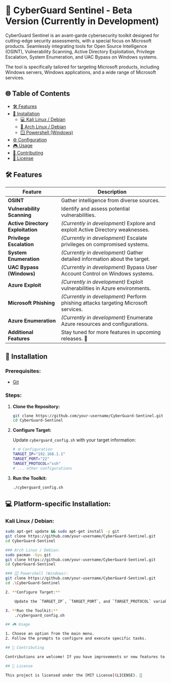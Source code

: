 # 🚀 CyberGuard Sentinel - Beta Version (Currently in Development)

CyberGuard Sentinel is an avant-garde cybersecurity toolkit designed for cutting-edge security assessments, with a special focus on Microsoft products. Seamlessly integrating tools for Open Source Intelligence (OSINT), Vulnerability Scanning, Active Directory Exploitation, Privilege Escalation, System Enumeration, and UAC Bypass on Windows systems.

The tool is specifically tailored for targeting Microsoft products, including Windows servers, Windows applications, and a wide range of Microsoft services.

## 🌐 Table of Contents

- [🛠 Features](#features)
- [🔧 Installation](#installation)
  - [💻 Kali Linux / Debian](#kali-linux--debian)
  - [🐧 Arch Linux / Debian](#arch-linux--debian)
  - [🪟 Powershell (Windows)](#powershell-windows)
- [⚙ Configuration](#configuration)
- [🎮 Usage](#usage)
- [🤝 Contributing](#contributing)
- [📜 License](#license)

## 🛠 Features

| **Feature**              | **Description**                                                |
| ------------------------ | -------------------------------------------------------------- |
| **OSINT**                | Gather intelligence from diverse sources.                      |
| **Vulnerability Scanning** | Identify and assess potential vulnerabilities.              |
| **Active Directory Exploitation** | *(Currently in development)* Explore and exploit Active Directory weaknesses.|
| **Privilege Escalation** | *(Currently in development)* Escalate privileges on compromised systems.|
| **System Enumeration**   | *(Currently in development)* Gather detailed information about the target.|
| **UAC Bypass (Windows)** | *(Currently in development)* Bypass User Account Control on Windows systems.|
| **Azure Exploit**        | *(Currently in development)* Exploit vulnerabilities in Azure environments.|
| **Microsoft Phishing**   | *(Currently in development)* Perform phishing attacks targeting Microsoft services.|
| **Azure Enumeration**    | *(Currently in development)* Enumerate Azure resources and configurations.|
| **Additional Features**  | Stay tuned for more features in upcoming releases. 🚀 |

## 🔧 Installation

### Prerequisites:

- [Git](https://git-scm.com/)

### Steps:

1. **Clone the Repository:**

    ```bash
    git clone https://github.com/your-username/CyberGuard-Sentinel.git
    cd CyberGuard-Sentinel
    ```

2. **Configure Target:**

    Update `cyberguard_config.sh` with your target information:

    ```bash
    # 🌐 Configuration
    TARGET_IP="192.168.1.1"
    TARGET_PORT="22"
    TARGET_PROTOCOL="ssh"
    # ... other configurations
    ```

3. **Run the Toolkit:**

    ```bash
    ./cyberguard_config.sh
    ```

## 💻 Platform-specific Installation:

### Kali Linux / Debian:

```bash
sudo apt-get update && sudo apt-get install -y git
git clone https://github.com/your-username/CyberGuard-Sentinel.git
cd CyberGuard-Sentinel
```

```bash
### Arch Linux / Debian:
sudo pacman -Syu git
git clone https://github.com/your-username/CyberGuard-Sentinel.git
cd CyberGuard-Sentinel
```
```bash
### 🪟 Powershell (Windows):
git clone https://github.com/your-username/CyberGuard-Sentinel.git
cd .\CyberGuard-Sentinel
```

```bash
2. **Configure Target:**

    Update the `TARGET_IP`, `TARGET_PORT`, and `TARGET_PROTOCOL` variables in `cyberguard_config.sh` with your target information.
```

```bash
3. **Run the Toolkit:**
    ./cyberguard_config.sh
```

```bash
## 🎮 Usage

1. Choose an option from the main menu.
2. Follow the prompts to configure and execute specific tasks.
```
```bash
## 🤝 Contributing

Contributions are welcome! If you have improvements or new features to add, feel free to fork the repository and submit a pull request.
```
```bash
## 📜 License

This project is licensed under the [MIT License](LICENSE). 🚀
```
